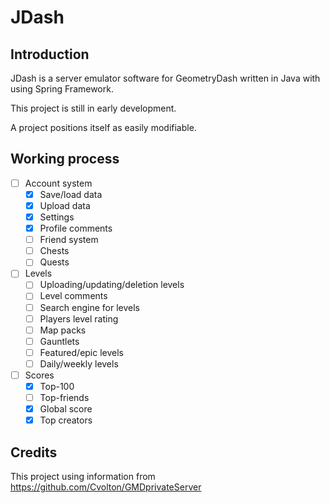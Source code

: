 # JDash

Introduction
----------

JDash is a server emulator software for GeometryDash written in Java
with using Spring Framework.

This project is still in early development.

A project positions itself as easily modifiable.

Working process
----------
- [ ] Account system
    - [X] Save/load data
    - [X] Upload data
    - [X] Settings
    - [X] Profile comments
    - [ ] Friend system
    - [ ] Chests
    - [ ] Quests
- [ ] Levels
    - [ ] Uploading/updating/deletion levels
    - [ ] Level comments
    - [ ] Search engine for levels
    - [ ] Players level rating
    - [ ] Map packs
    - [ ] Gauntlets
    - [ ] Featured/epic levels
    - [ ] Daily/weekly levels
- [ ] Scores
    - [X] Top-100
    - [ ] Top-friends
    - [X] Global score
    - [X] Top creators

Credits
----------

This project using information from https://github.com/Cvolton/GMDprivateServer
